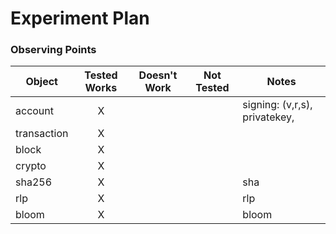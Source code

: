 # Experiment Plan
### Observing Points
  Object      |Tested Works|Doesn't Work|Not Tested|Notes
  ------------|:----------:|:----------:|:--------:|-----
  account     |      X     |            |          | signing: (v,r,s), privatekey,
  transaction |      X     |            |          | 
  block       |      X     |            |          | 
  crypto      |      X     |            |          | 
  sha256      |      X     |            |          | sha
  rlp         |      X     |            |          | rlp
  bloom       |      X     |            |          | bloom
###
